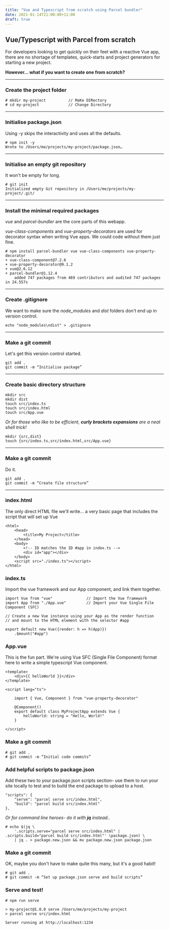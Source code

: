 ```yaml
---
title: "Vue and Typescript from scratch using Parcel bundler"
date: 2021-01-14T21:00:00+11:00
draft: true
---
```


## Vue/Typescript with Parcel from scratch

For developers looking to get quickly on their feet with a reactive Vue app,
there are no shortage of templates, quick-starts and project generators 
for starting a new project.

**However... what if you want to create one from scratch?**

---
### Create the project folder
    # mkdir my-project          // MaKe DIRectory
    # cd my-project             // Change Directory

---

### Initialise package.json
Using -y skips the interactivity and uses all the defaults.

    # npm init -y
    Wrote to /Users/me/projects/my-project/package.json…

---

### Initialise an empty git repository
It won't be empty for long.

    # git init
    Initialized empty Git repository in /Users/me/projects/my-project/.git/

---

### Install the minimal required packages
_vue_ and _parcel-bundler_ are the core parts of this webapp.

_vue-class-components_ and _vue-property-decorators_ are used for decorator 
syntax when writing Vue apps. We could code without them just fine.

    # npm install parcel-bundler vue vue-class-components vue-property-decorator
    + vue-class-component@7.2.6
    + vue-property-decorator@9.1.2
    + vue@2.6.12
    + parcel-bundler@1.12.4
        added 747 packages from 469 contributors and audited 747 packages in 24.557s

---

### Create .gitignore
We want to make sure the _node_modules_ and _dist_ folders 
don't end up in version control.

    echo "node_modules\ndist" > .gitignore

---

### Make a git commit
Let's get this version control started.

    git add .
    git commit -m “Initialise package”

---

### Create basic directory structure
    mkdir src
    mkdir dist
    touch src/index.ts
    touch src/index.html
    touch src/App.vue

_Or for those who like to be efficient, **curly brackets expansions** are a neat shell trick!_

    mkdir {src,dist}
    touch {src/index.ts,src/index.html,src/App.vue}

---

### Make a git commit
Do it.

    git add .
    git commit -m “Create file structure”

---

### index.html
The only direct HTML file we'll write... 
a very basic page that includes the script
that will set up Vue
```
<html>
    <head>
        <title>My Project</title>
    </head>
    <body>
        <!-- ID matches the ID #app in index.ts -->
        <div id="app"></div>
    </body>
    <script src="./index.ts"></script>
</html>
```

### index.ts
Import the vue framework and our App component, and link them together.

    import Vue from "vue"               // Import the Vue framework
    import App from "./App.vue"         // Import your Vue Single File Component (SFC)

    // Create a new Vue instance using your App as the render function
    // and mount to the HTML element with the selector #app

    export default new Vue({render: h => h(App)})
        .$mount("#app")

### App.vue
This is the fun part. We're using Vue SFC (Single File Component) format here to write
a simple typescript Vue component.

```
<template>
    <div>{{ helloWorld }}</div>
</template>

<script lang="ts">

    import { Vue, Component } from "vue-property-decorator"

    @Component()
    export default class MyProjectApp extends Vue {
        helloWorld: string = "Hello, World!"
    }

</script>
```
### Make a git commit
    # git add .
    # git commit -m “Initial code commits”

### Add helpful scripts to package.json

Add these two to your package.json scripts section- use them to run your site
locally to test and to build the end package to upload to a host.

    "scripts": {
        "serve": "parcel serve src/index.html",
        "build": "parcel build src/index.html"
    },

_Or for command line heroes- do it with **jq** instead.._

    # echo $(jq \
        '.scripts.serve="parcel serve src/index.html" | .scripts.build="parcel build src/index.html"' \package.json) \
        | jq . > package.new.json && mv package.new.json package.json

### Make a git commit
OK, maybe you don't have to make quite this many, but it's a good habit!

    # git add .
    # git commit -m “Set up package.json serve and build scripts”


### Serve and test!

    # npm run serve

    > my-project@1.0.0 serve /Users/me/projects/my-project
    > parcel serve src/index.html

    Server running at http://localhost:1234